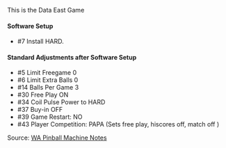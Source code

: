 This is the Data East Game
#### Software Setup
-   #7 Install HARD.
#### Standard Adjustments after Software Setup
-   #5 Limit Freegame 0
-   #6 Limit Extra Balls 0
-   #14 Balls Per Game 3
-   #30 Free Play ON
-   #34 Coil Pulse Power to HARD
-   #37 Buy-in OFF
-   #39 Game Restart: NO
-   #43 Player Competition: PAPA (Sets free play, hiscores off, match off )

Source: [WA Pinball Machine Notes](http://wapinball.net/setups/)
